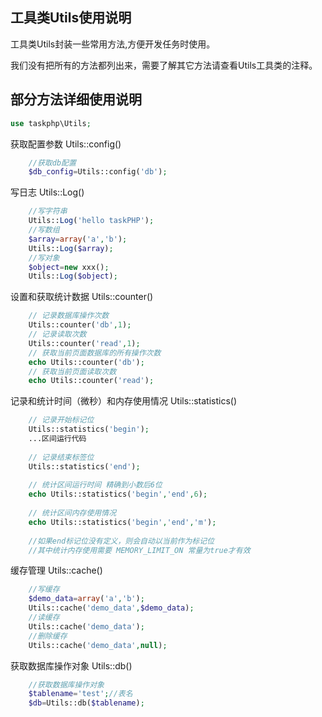 ## 工具类Utils使用说明
工具类Utils封装一些常用方法,方便开发任务时使用。

我们没有把所有的方法都列出来，需要了解其它方法请查看Utils工具类的注释。

## 部分方法详细使用说明
```php
use taskphp\Utils;
```

获取配置参数  Utils::config()
```php
	//获取db配置
	$db_config=Utils::config('db');
```

写日志  Utils::Log()
```php
	//写字符串
	Utils::Log('hello taskPHP');
	//写数组
	$array=array('a','b');
	Utils::Log($array);
	//写对象
	$object=new xxx();
	Utils::Log($object);
```

设置和获取统计数据  Utils::counter()
```php
	// 记录数据库操作次数
	Utils::counter('db',1); 
	// 记录读取次数
    Utils::counter('read',1); 
    // 获取当前页面数据库的所有操作次数
    echo Utils::counter('db');
    // 获取当前页面读取次数
    echo Utils::counter('read'); 
```

记录和统计时间（微秒）和内存使用情况  Utils::statistics()
```php
	// 记录开始标记位
	Utils::statistics('begin'); 
    ...区间运行代码
    
    // 记录结束标签位
    Utils::statistics('end'); 
    
    // 统计区间运行时间 精确到小数后6位
    echo Utils::statistics('begin','end',6); 
    
    // 统计区间内存使用情况
    echo Utils::statistics('begin','end','m'); 
    
    //如果end标记位没有定义，则会自动以当前作为标记位
    //其中统计内存使用需要 MEMORY_LIMIT_ON 常量为true才有效
```

缓存管理  Utils::cache()
```php
	//写缓存
	$demo_data=array('a','b');
	Utils::cache('demo_data',$demo_data);
	//读缓存
	Utils::cache('demo_data');
	//删除缓存
	Utils::cache('demo_data',null);
```

获取数据库操作对象  Utils::db()
```php
	//获取数据库操作对象
	$tablename='test';//表名
	$db=Utils::db($tablename);
```

